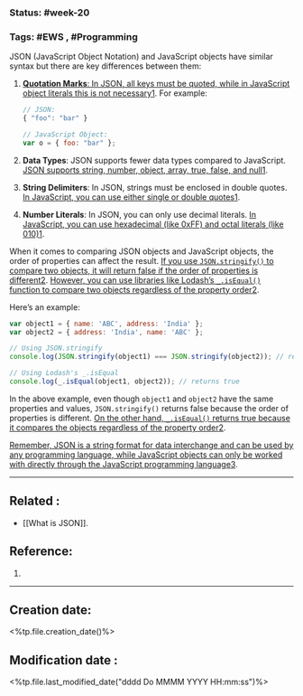 
### Status: #week-20

### Tags: #EWS  , #Programming 


JSON (JavaScript Object Notation) and JavaScript objects have similar syntax but there are key differences between them:

1. [**Quotation Marks**: In JSON, all keys must be quoted, while in JavaScript object literals this is not necessary](https://stackoverflow.com/questions/3975859/what-are-the-differences-between-json-and-javascript-object)[1](https://stackoverflow.com/questions/3975859/what-are-the-differences-between-json-and-javascript-object). For example:
    
    ```javascript
    // JSON:
    { "foo": "bar" }
    
    // JavaScript Object:
    var o = { foo: "bar" };
    ```
    
2. **Data Types**: JSON supports fewer data types compared to JavaScript. [JSON supports string, number, object, array, true, false, and null](https://stackoverflow.com/questions/3975859/what-are-the-differences-between-json-and-javascript-object)[1](https://stackoverflow.com/questions/3975859/what-are-the-differences-between-json-and-javascript-object).
3. **String Delimiters**: In JSON, strings must be enclosed in double quotes. [In JavaScript, you can use either single or double quotes](https://stackoverflow.com/questions/3975859/what-are-the-differences-between-json-and-javascript-object)[1](https://stackoverflow.com/questions/3975859/what-are-the-differences-between-json-and-javascript-object).
4. **Number Literals**: In JSON, you can only use decimal literals. [In JavaScript, you can use hexadecimal (like 0xFF) and octal literals (like 010)](https://stackoverflow.com/questions/3975859/what-are-the-differences-between-json-and-javascript-object)[1](https://stackoverflow.com/questions/3975859/what-are-the-differences-between-json-and-javascript-object).

When it comes to comparing JSON objects and JavaScript objects, the order of properties can affect the result. [If you use `JSON.stringify()` to compare two objects, it will return false if the order of properties is different](https://stackoverflow.com/questions/3975859/what-are-the-differences-between-json-and-javascript-object)[2](https://stackoverflow.com/questions/26049303/how-to-compare-two-json-have-the-same-properties-without-order). [However, you can use libraries like Lodash’s `_.isEqual()` function to compare two objects regardless of the property order](https://stackoverflow.com/questions/3975859/what-are-the-differences-between-json-and-javascript-object)[2](https://stackoverflow.com/questions/26049303/how-to-compare-two-json-have-the-same-properties-without-order).

Here’s an example:

```javascript
var object1 = { name: 'ABC', address: 'India' };
var object2 = { address: 'India', name: 'ABC' };

// Using JSON.stringify
console.log(JSON.stringify(object1) === JSON.stringify(object2)); // returns false

// Using Lodash's _.isEqual
console.log(_.isEqual(object1, object2)); // returns true
```

In the above example, even though `object1` and `object2` have the same properties and values, `JSON.stringify()` returns false because the order of properties is different. [On the other hand, `_.isEqual()` returns true because it compares the objects regardless of the property order](https://stackoverflow.com/questions/3975859/what-are-the-differences-between-json-and-javascript-object)[2](https://stackoverflow.com/questions/26049303/how-to-compare-two-json-have-the-same-properties-without-order).

[Remember, JSON is a string format for data interchange and can be used by any programming language, while JavaScript objects can only be worked with directly through the JavaScript programming language](https://stackoverflow.com/questions/3975859/what-are-the-differences-between-json-and-javascript-object)[3](https://www.digitalocean.com/community/tutorials/how-to-work-with-json-in-javascript).

______________________________________________________________________


## Related : 

- [[What is JSON]].

## Reference: 

1.  


---

  ## Creation date: 
  
  <%tp.file.creation_date()%> 
  
  
   ## Modification date :
   
   <%tp.file.last_modified_date("dddd Do MMMM YYYY HH:mm:ss")%>